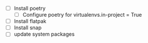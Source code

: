 - [ ] Install poetry
    - [ ] Configure poetry for virtualenvs.in-project = True
- [ ] Install flatpak
- [ ] Install snap
- [ ] update system packages
